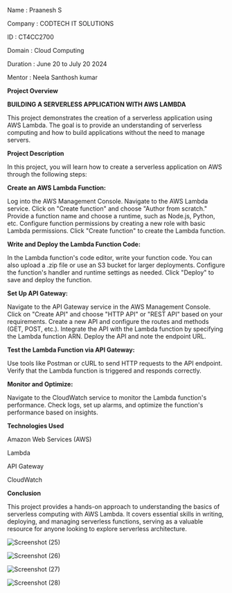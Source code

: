 Name : Praanesh S 

Company : CODTECH IT SOLUTIONS 

ID : CT4CC2700 

Domain : Cloud Computing 

Duration : June 20 to July 20 2024 

Mentor : Neela Santhosh kumar

**Project Overview**

**BUILDING A SERVERLESS APPLICATION WITH AWS LAMBDA**

This project demonstrates the creation of a serverless application using AWS Lambda. The goal is to provide an understanding of serverless computing and how to build applications without the need to manage servers.

**Project Description**

In this project, you will learn how to create a serverless application on AWS through the following steps:

**Create an AWS Lambda Function:**

Log into the AWS Management Console.
Navigate to the AWS Lambda service.
Click on "Create function" and choose "Author from scratch."
Provide a function name and choose a runtime, such as Node.js, Python, etc.
Configure function permissions by creating a new role with basic Lambda permissions.
Click "Create function" to create the Lambda function.

**Write and Deploy the Lambda Function Code:**

In the Lambda function's code editor, write your function code.
You can also upload a .zip file or use an S3 bucket for larger deployments.
Configure the function's handler and runtime settings as needed.
Click "Deploy" to save and deploy the function.

**Set Up API Gateway:**

Navigate to the API Gateway service in the AWS Management Console.
Click on "Create API" and choose "HTTP API" or "REST API" based on your requirements.
Create a new API and configure the routes and methods (GET, POST, etc.).
Integrate the API with the Lambda function by specifying the Lambda function ARN.
Deploy the API and note the endpoint URL.

**Test the Lambda Function via API Gateway:**

Use tools like Postman or cURL to send HTTP requests to the API endpoint.
Verify that the Lambda function is triggered and responds correctly.

**Monitor and Optimize:**

Navigate to the CloudWatch service to monitor the Lambda function's performance.
Check logs, set up alarms, and optimize the function's performance based on insights.

**Technologies Used**

Amazon Web Services (AWS)

Lambda

API Gateway

CloudWatch

**Conclusion**

This project provides a hands-on approach to understanding the basics of serverless computing with AWS Lambda. It covers essential skills in writing, deploying, and managing serverless functions, serving as a valuable resource for anyone looking to explore serverless architecture.

![Screenshot (25)](https://github.com/Praanesh7781/CODTECH-task-2/assets/137862856/bb8fb349-2eaf-40b6-bf36-72114cae7bc0)

![Screenshot (26)](https://github.com/Praanesh7781/CODTECH-task-2/assets/137862856/bf22157d-2888-40a0-abbe-7927887de9e3)

![Screenshot (27)](https://github.com/Praanesh7781/CODTECH-task-2/assets/137862856/e2fa4b80-725e-4fe4-9449-cc9e5c6439fb)

![Screenshot (28)](https://github.com/Praanesh7781/CODTECH-task-2/assets/137862856/c7755f1d-0518-41b2-93fe-e63f1df65a4d)
